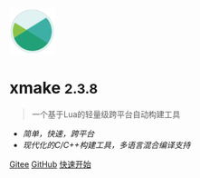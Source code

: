 <img src="/assets/img/logo.svg" width="16%" />

# xmake <small>2.3.8</small>

> 一个基于Lua的轻量级跨平台自动构建工具

- *简单，快速，跨平台*
- *现代化的C/C++构建工具，多语言混合编译支持*

[Gitee](https://gitee.com/tboox/xmake/)
[GitHub](https://github.com/xmake-io/xmake/)
[快速开始](/zh-cn/getting_started)
